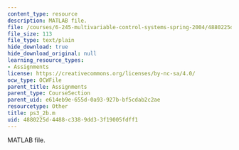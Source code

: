 ```yaml
---
content_type: resource
description: MATLAB file.
file: /courses/6-245-multivariable-control-systems-spring-2004/4880225d4488c3389dd33f19005fdff1_ps3_2b.m
file_size: 113
file_type: text/plain
hide_download: true
hide_download_original: null
learning_resource_types:
- Assignments
license: https://creativecommons.org/licenses/by-nc-sa/4.0/
ocw_type: OCWFile
parent_title: Assignments
parent_type: CourseSection
parent_uid: e614eb9e-655d-0a93-927b-bf5cdab2c2ae
resourcetype: Other
title: ps3_2b.m
uid: 4880225d-4488-c338-9dd3-3f19005fdff1
---
```

MATLAB file.